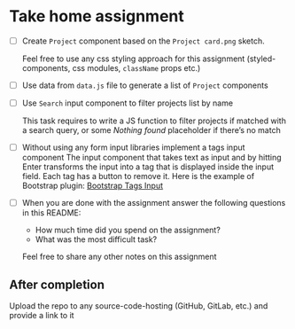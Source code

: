 # Take home assignment

- [ ] Create `Project` component based on the `Project card.png` sketch.

  Feel free to use any css styling approach for this assignment (styled-components, css modules, `className` props etc.)

- [ ] Use data from `data.js` file to generate a list of `Project` components

- [ ] Use `Search` input component to filter projects list by name

  This task requires to write a JS function to filter projects if matched with a search query, or some *Nothing found* placeholder if there’s no match

- [ ] Without using any form input libraries implement a tags input component
  The input component that takes text as input and by hitting Enter transforms the input into a tag that is displayed inside the input field. Each tag has a button to remove it.
  Here is the example of Bootstrap plugin: [Bootstrap Tags Input](https://bootstrap-tagsinput.github.io/bootstrap-tagsinput/examples/)

- [ ] When you are done with the assignment answer the following questions in this README:
  - How much time did you spend on the assignment?
  - What was the most difficult task?
  
  Feel free to share any other notes on this assignment


## After completion
Upload the repo to any source-code-hosting (GitHub, GitLab, etc.) and provide a link to it
